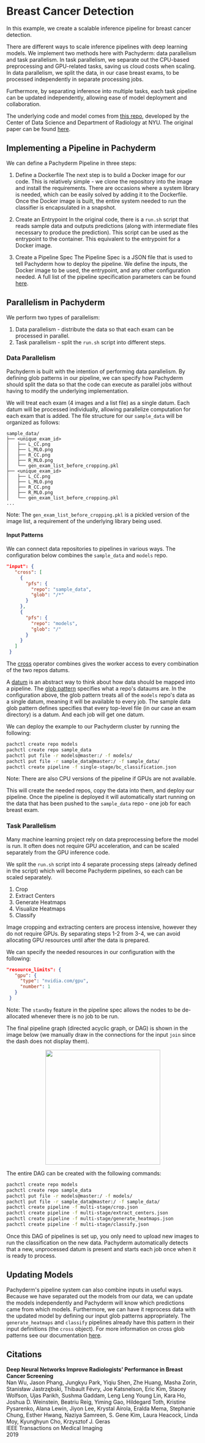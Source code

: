 # Breast Cancer Detection

In this example, we create a scalable inference pipeline for breast cancer detection.

There are different ways to scale inference pipelines with deep learning models. We implement two methods here with Pachyderm: data parallelism and task parallelism. In task parallelism, we separate out the CPU-based preprocessing and GPU-related tasks, saving us cloud costs when scaling. In data parallelism, we split the data, in our case breast exams, to be processed independently in separate processing jobs. 

Furthermore, by separating inference into multiple tasks, each task pipeline can be updated independently, allowing ease of model deployment and collaboration.

The underlying code and model comes from [this repo](https://github.com/nyukat/breast_cancer_classifier), developed by the Center of Data Science and Department of Radiology at NYU. The original paper can be found [here](https://ieeexplore.ieee.org/document/8861376).

## Implementing a Pipeline in Pachyderm
We can define a Pachyderm Pipeline in three steps: 

1. Define a Dockerfile
The next step is to build a Docker image for our code. This is relatively simple - we clone the repository into the image and install the requirements. There are occasions where a system library is needed, which can be easily solved by adding it to the Dockerfile. Once the Docker image is built, the entire system needed to run the classifier is encapsulated in a snapshot.

2. Create an Entrypoint 
In the original code, there is a `run.sh` script that reads sample data and outputs predictions (along with intermediate files necessary to produce the prediction). This script can be used as the entrypoint to the container. This equivalent to the entrypoint for a Docker image.


3. Create a Pipeline Spec
The Pipeline Spec is a JSON file that is used to tell Pachyderm how to deploy the pipeline. We define the inputs, the Docker image to be used, the entrypoint, and any other configuration needed. A full list of the pipeline specification parameters can be found [here](https://docs.pachyderm.com/latest/reference/pipeline_spec/). 


## Parallelism in Pachyderm

We perform two types of parallelism:

1. Data parallelism - distribute the data so that each exam can be processed in parallel.
2. Task parallelism - split the `run.sh` script into different steps.

### Data Parallelism

Pachyderm is built with the intention of performing data parallelism. By defining glob patterns in our pipeline, we can specify how Pachyderm should split the data so that the code can execute as parallel jobs without having to modify the underlying implementation.

We will treat each exam (4 images and a list file) as a single datum. Each datum will be processed individually, allowing parallelize computation for each exam that is added. The file structure for our `sample_data` will be organized as follows:

```
sample_data/
├── <unique_exam_id>
│   ├── L_CC.png
│   ├── L_MLO.png
│   ├── R_CC.png
│   ├── R_MLO.png
│   └── gen_exam_list_before_cropping.pkl
├── <unique_exam_id>
│   ├── L_CC.png
│   ├── L_MLO.png
│   ├── R_CC.png
│   ├── R_MLO.png
│   └── gen_exam_list_before_cropping.pkl
...
```

Note: The `gen_exam_list_before_cropping.pkl` is a pickled version of the image list, a requirement of the underlying library being used.

#### Input Patterns
We can connect data repositories to pipelines in various ways. The configuration below combines the `sample_data` and `models` repo.

```json
"input": {
   "cross": [
     {
       "pfs": {
         "repo": "sample_data",
         "glob": "/*"
       }
     },
     {
       "pfs": {
         "repo": "models",
         "glob": "/"
       }
     }
   ]
 }
```

The [cross](https://docs.pachyderm.com/latest/concepts/pipeline-concepts/datum/cross-union/) operator combines gives the worker access to every combination of the two repos datums.

A [datum](https://docs.pachyderm.com/latest/concepts/pipeline-concepts/datum/relationship-between-datums/) is an abstract way to think about how data should be mapped into a pipeline. The [glob pattern](https://docs.pachyderm.com/latest/concepts/pipeline-concepts/datum/glob-pattern/) specifies what a repo's dataums are. In the configuration above, the glob pattern treats all of the `models` repo's data as a single datum, meaning it will be available to every job. The sample data glob pattern defines specifies that every top-level file (in our case an exam directory) is a datum. And each job will get one datum.

We can deploy the example to our Pachyderm cluster by running the following:

```bash
pachctl create repo models
pachctl create repo sample_data
pachctl put file -r models@master:/ -f models/
pachctl put file -r sample_data@master:/ -f sample_data/
pachctl create pipeline -f single-stage/bc_classification.json
```

Note: There are also CPU versions of the pipeline if GPUs are not available.

This will create the needed repos, copy the data into them, and deploy our pipeline. Once the pipeline is deployed it will automatically start running on the data that has been pushed to the `sample_data` repo - one job for each breast exam.

### Task Parallelism

Many machine learning project rely on data preprocessing before the model is run. It often does not require GPU acceleration, and can be scaled separately from the GPU inference code.

We split the `run.sh` script into 4 separate processing steps (already defined in the script) which will become Pachyderm pipelines, so each can be scaled separately.

1. Crop
2. Extract Centers
3. Generate Heatmaps
4. Visualize Heatmaps
5. Classify

Image cropping and extracting centers are process intensive, however they do not require GPUs. By separating steps 1-2 from 3-4, we can avoid allocating GPU resources until after the data is prepared.

We can specify the needed resources in our configuration with the following:

```json
"resource_limits": {
   "gpu": {
     "type": "nvidia.com/gpu",
     "number": 1
   }
 }
```

Note: The `standby` feature in the pipeline spec allows the nodes to be de-allocated whenever there is no job to be run.

The final pipeline graph (directed acyclic graph, or DAG) is shown in the image below (we  manually draw in the connections for the input `join` since the dash does not display them).

<p align="center">
  <img width="300" src="images/bc_dag.png">
</p>

The entire DAG can be created with the following commands:

```bash
pachctl create repo models
pachctl create repo sample_data
pachctl put file -r models@master:/ -f models/
pachctl put file -r sample_data@master:/ -f sample_data/
pachctl create pipeline -f multi-stage/crop.json
pachctl create pipeline -f multi-stage/extract_centers.json
pachctl create pipeline -f multi-stage/generate_heatmaps.json
pachctl create pipeline -f multi-stage/classify.json
```

Once this DAG of pipelines is set up, you only need to upload new images to run the classification on the new data. Pachyderm automatically detects that a new, unprocessed datum is present and starts each job once when it is ready to process.

## Updating Models

Pachyderm's pipeline system can also combine inputs in useful ways. Because we have separated out the models from our data, we can update the models independently and Pachyderm will know which predictions came from which models. Furthermore, we can have it reprocess data with the updated model by defining our input glob patterns appropriately. The `generate_heatmaps` and `classify` pipelines already have this pattern in their input definitions (the `cross` object). For more information on cross glob patterns see our documentation [here](https://docs.pachyderm.com/latest/concepts/pipeline-concepts/datum/cross-union/#cross-input).


## Citations

**Deep Neural Networks Improve Radiologists' Performance in Breast Cancer Screening**\
Nan Wu, Jason Phang, Jungkyu Park, Yiqiu Shen, Zhe Huang, Masha Zorin, Stanisław Jastrzębski, Thibault Févry, Joe Katsnelson, Eric Kim, Stacey Wolfson, Ujas Parikh, Sushma Gaddam, Leng Leng Young Lin, Kara Ho, Joshua D. Weinstein, Beatriu Reig, Yiming Gao, Hildegard Toth, Kristine Pysarenko, Alana Lewin, Jiyon Lee, Krystal Airola, Eralda Mema, Stephanie Chung, Esther Hwang, Naziya Samreen, S. Gene Kim, Laura Heacock, Linda Moy, Kyunghyun Cho, Krzysztof J. Geras\
IEEE Transactions on Medical Imaging\
2019
